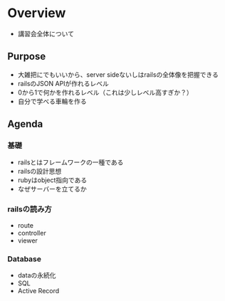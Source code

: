 # Overview

- 講習会全体について

## Purpose

- 大雑把にでもいいから、server sideないしはrailsの全体像を把握できる
- railsのJSON APIが作れるレベル
- 0から1で何かを作れるレベル（これは少しレベル高すぎか？）
- 自分で学べる車輪を作る

## Agenda

### 基礎

- railsとはフレームワークの一種である
- railsの設計思想
- rubyはobject指向である
- なぜサーバーを立てるか

### railsの読み方

- route
- controller
- viewer

### Database

- dataの永続化
- SQL
- Active Record
